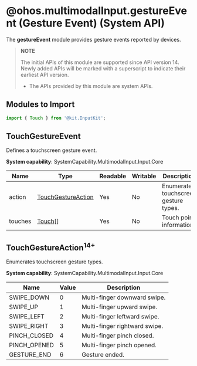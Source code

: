 # @ohos.multimodalInput.gestureEvent (Gesture Event) (System API)

The **gestureEvent** module provides gesture events reported by devices.

>  **NOTE**
>
> The initial APIs of this module are supported since API version 14. Newly added APIs will be marked with a superscript to indicate their earliest API version.
>
> - The APIs provided by this module are system APIs.

## Modules to Import

```js
import { Touch } from '@kit.InputKit';
```

## TouchGestureEvent

Defines a touchscreen gesture event.

**System capability**: SystemCapability.MultimodalInput.Input.Core

| Name              | Type                     | Readable| Writable| Description            |
| ------------------ | ------------------------- | ---- | ---- | ---------------- |
| action | [TouchGestureAction](#touchgestureaction14) | Yes  | No  | Enumerates touchscreen gesture types.|
| touches | [Touch](js-apis-touchevent.md#touch)[] | Yes| No| Touch point information.|

## TouchGestureAction<sup>14+</sup>

Enumerates touchscreen gesture types.

**System capability**: SystemCapability.MultimodalInput.Input.Core

| Name           | Value | Description            |
| --------------- | --- | --------------- |
| SWIPE_DOWN      | 0   | Multi-finger downward swipe.  |
| SWIPE_UP        | 1   | Multi-finger upward swipe.  |
| SWIPE_LEFT      | 2   | Multi-finger leftward swipe.  |
| SWIPE_RIGHT     | 3   | Multi-finger rightward swipe.  |
| PINCH_CLOSED    | 4   | Multi-finger pinch closed.      |
| PINCH_OPENED    | 5   | Multi-finger pinch opened.      |
| GESTURE_END     | 6   | Gesture ended.      |
